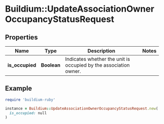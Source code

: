 # Buildium::UpdateAssociationOwnerOccupancyStatusRequest

## Properties

| Name | Type | Description | Notes |
| ---- | ---- | ----------- | ----- |
| **is_occupied** | **Boolean** | Indicates whether the unit is occupied by the association owner. |  |

## Example

```ruby
require 'buildium-ruby'

instance = Buildium::UpdateAssociationOwnerOccupancyStatusRequest.new(
  is_occupied: null
)
```

